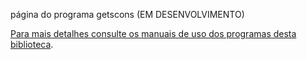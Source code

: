 página do programa getscons (EM DESENVOLVIMENTO)

[Para mais detalhes consulte os manuais de uso dos programas desta biblioteca](https://github.com/Dirack/Shellinclude/blob/master/manuais).